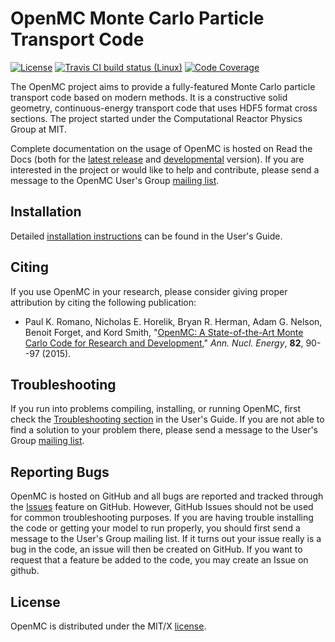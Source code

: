 # OpenMC Monte Carlo Particle Transport Code

[![License](https://img.shields.io/github/license/openmc-dev/openmc.svg)](http://openmc.readthedocs.io/en/latest/license.html)
[![Travis CI build status (Linux)](https://travis-ci.org/openmc-dev/openmc.svg?branch=develop)](https://travis-ci.org/openmc-dev/openmc)
[![Code Coverage](https://coveralls.io/repos/github/openmc-dev/openmc/badge.svg?branch=develop)](https://coveralls.io/github/openmc-dev/openmc?branch=develop)

The OpenMC project aims to provide a fully-featured Monte Carlo particle
transport code based on modern methods. It is a constructive solid geometry,
continuous-energy transport code that uses HDF5 format cross sections. The
project started under the Computational Reactor Physics Group at MIT.

Complete documentation on the usage of OpenMC is hosted on Read the Docs (both
for the [latest release](http://openmc.readthedocs.io/en/stable/) and
[developmental](http://openmc.readthedocs.io/en/latest/) version). If you are
interested in the project or would like to help and contribute, please send a
message to the OpenMC User's Group [mailing
list](https://groups.google.com/forum/?fromgroups=#!forum/openmc-users).

## Installation

Detailed [installation
instructions](http://openmc.readthedocs.io/en/stable/usersguide/install.html)
can be found in the User's Guide.

## Citing

If you use OpenMC in your research, please consider giving proper attribution by
citing the following publication:

- Paul K. Romano, Nicholas E. Horelik, Bryan R. Herman, Adam G. Nelson, Benoit
  Forget, and Kord Smith, "[OpenMC: A State-of-the-Art Monte Carlo Code for
  Research and Development](https://doi.org/10.1016/j.anucene.2014.07.048),"
  *Ann. Nucl. Energy*, **82**, 90--97 (2015).

## Troubleshooting

If you run into problems compiling, installing, or running OpenMC, first check
the [Troubleshooting
section](http://openmc.readthedocs.io/en/stable/usersguide/troubleshoot.html) in
the User's Guide. If you are not able to find a solution to your problem there,
please send a message to the User's Group [mailing
list](https://groups.google.com/forum/?fromgroups=#!forum/openmc-users).

## Reporting Bugs

OpenMC is hosted on GitHub and all bugs are reported and tracked through the
[Issues](https://github.com/openmc-dev/openmc/issues) feature on GitHub. However,
GitHub Issues should not be used for common troubleshooting purposes. If you are
having trouble installing the code or getting your model to run properly, you
should first send a message to the User's Group mailing list. If it turns out
your issue really is a bug in the code, an issue will then be created on
GitHub. If you want to request that a feature be added to the code, you may
create an Issue on github.

## License

OpenMC is distributed under the MIT/X
[license](http://openmc.readthedocs.io/en/stable/license.html).
